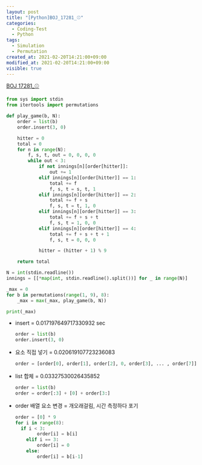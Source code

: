 ```yaml
---
layout: post
title: "[Python]BOJ_17281_⚾"
categories:
  - Coding-Test
  - Python
tags:
  - Simulation
  - Permutation
created_at: 2021-02-20T14:21:00+09:00
modified_at: 2021-02-20T14:21:00+09:00
visible: true
---
```




[BOJ 17281_:baseball:](https://www.acmicpc.net/problem/17281)

```python
from sys import stdin
from itertools import permutations

def play_game(b, N):
    order = list(b)
    order.insert(3, 0)

    hitter = 0
    total = 0
    for n in range(N):
        f, s, t, out = 0, 0, 0, 0
        while out < 3:
            if not innings[n][order[hitter]]:
                out += 1
            elif innings[n][order[hitter]] == 1:
                total += f
                f, s, t = s, t, 1
            elif innings[n][order[hitter]] == 2:
                total += f + s
                f, s, t = t, 1, 0
            elif innings[n][order[hitter]] == 3:
                total += f + s + t
                f, s, t = 1, 0, 0
            elif innings[n][order[hitter]] == 4:
                total += f + s + t + 1
                f, s, t = 0, 0, 0

            hitter = (hitter + 1) % 9

    return total

N = int(stdin.readline())
innings = [[*map(int, stdin.readline().split())] for _ in range(N)]

_max = 0
for b in permutations(range(1, 9), 8):
    _max = max(_max, play_game(b, N))

print(_max)
```

* insert = 0.017197649717330932 sec

  ```python
  order = list(b)
  order.insert(3, 0)
  ```

* 요소 직접 넣기 = 0.020619107723236083

  ```python
  order = [order[0], order[1], order[2], 0, order[3], ... , order[7]]
  ```

  

* list 합체 = 0.03327530026435852

  ```python
  order = list(b)
  order = order[:3] + [0] + order[3:]
  ```

  

* order 배열 요소 변경 = 개오래걸림, 시간 측정하다 포기

  ```python
  order = [0] * 9
  for i in range(8):
  	if i < 3:
          order[i] = b[i]
      elif i == 3:
          order[i] = 0
      else:
          order[i] = b[i-1]
  ```